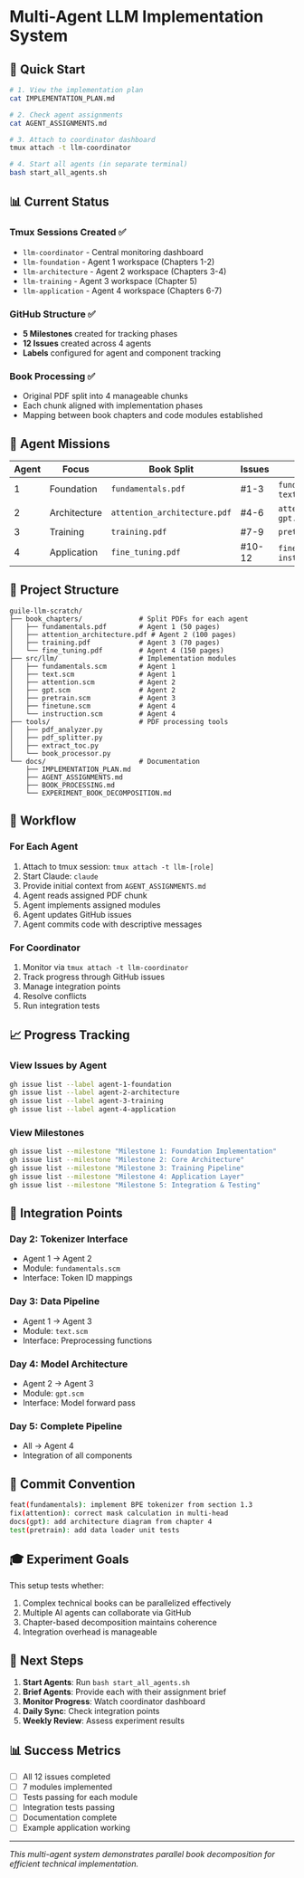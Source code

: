 # Multi-Agent LLM Implementation System

## 🚀 Quick Start

```bash
# 1. View the implementation plan
cat IMPLEMENTATION_PLAN.md

# 2. Check agent assignments
cat AGENT_ASSIGNMENTS.md

# 3. Attach to coordinator dashboard
tmux attach -t llm-coordinator

# 4. Start all agents (in separate terminal)
bash start_all_agents.sh
```

## 📊 Current Status

### Tmux Sessions Created ✅
- `llm-coordinator` - Central monitoring dashboard
- `llm-foundation` - Agent 1 workspace (Chapters 1-2)
- `llm-architecture` - Agent 2 workspace (Chapters 3-4)
- `llm-training` - Agent 3 workspace (Chapter 5)
- `llm-application` - Agent 4 workspace (Chapters 6-7)

### GitHub Structure ✅
- **5 Milestones** created for tracking phases
- **12 Issues** created across 4 agents
- **Labels** configured for agent and component tracking

### Book Processing ✅
- Original PDF split into 4 manageable chunks
- Each chunk aligned with implementation phases
- Mapping between book chapters and code modules established

## 🎯 Agent Missions

| Agent | Focus | Book Split | Issues | Modules |
|-------|-------|------------|--------|---------|
| 1 | Foundation | `fundamentals.pdf` | #1-3 | `fundamentals.scm`, `text.scm` |
| 2 | Architecture | `attention_architecture.pdf` | #4-6 | `attention.scm`, `gpt.scm` |
| 3 | Training | `training.pdf` | #7-9 | `pretrain.scm` |
| 4 | Application | `fine_tuning.pdf` | #10-12 | `finetune.scm`, `instruction.scm` |

## 📁 Project Structure

```
guile-llm-scratch/
├── book_chapters/              # Split PDFs for each agent
│   ├── fundamentals.pdf        # Agent 1 (50 pages)
│   ├── attention_architecture.pdf # Agent 2 (100 pages)
│   ├── training.pdf            # Agent 3 (70 pages)
│   └── fine_tuning.pdf         # Agent 4 (150 pages)
├── src/llm/                    # Implementation modules
│   ├── fundamentals.scm        # Agent 1
│   ├── text.scm                # Agent 1
│   ├── attention.scm           # Agent 2
│   ├── gpt.scm                 # Agent 2
│   ├── pretrain.scm            # Agent 3
│   ├── finetune.scm            # Agent 4
│   └── instruction.scm         # Agent 4
├── tools/                      # PDF processing tools
│   ├── pdf_analyzer.py
│   ├── pdf_splitter.py
│   ├── extract_toc.py
│   └── book_processor.py
└── docs/                       # Documentation
    ├── IMPLEMENTATION_PLAN.md
    ├── AGENT_ASSIGNMENTS.md
    ├── BOOK_PROCESSING.md
    └── EXPERIMENT_BOOK_DECOMPOSITION.md
```

## 🔄 Workflow

### For Each Agent
1. Attach to tmux session: `tmux attach -t llm-[role]`
2. Start Claude: `claude`
3. Provide initial context from `AGENT_ASSIGNMENTS.md`
4. Agent reads assigned PDF chunk
5. Agent implements assigned modules
6. Agent updates GitHub issues
7. Agent commits code with descriptive messages

### For Coordinator
1. Monitor via `tmux attach -t llm-coordinator`
2. Track progress through GitHub issues
3. Manage integration points
4. Resolve conflicts
5. Run integration tests

## 📈 Progress Tracking

### View Issues by Agent
```bash
gh issue list --label agent-1-foundation
gh issue list --label agent-2-architecture
gh issue list --label agent-3-training
gh issue list --label agent-4-application
```

### View Milestones
```bash
gh issue list --milestone "Milestone 1: Foundation Implementation"
gh issue list --milestone "Milestone 2: Core Architecture"
gh issue list --milestone "Milestone 3: Training Pipeline"
gh issue list --milestone "Milestone 4: Application Layer"
gh issue list --milestone "Milestone 5: Integration & Testing"
```

## 🔧 Integration Points

### Day 2: Tokenizer Interface
- Agent 1 → Agent 2
- Module: `fundamentals.scm`
- Interface: Token ID mappings

### Day 3: Data Pipeline
- Agent 1 → Agent 3
- Module: `text.scm`
- Interface: Preprocessing functions

### Day 4: Model Architecture
- Agent 2 → Agent 3
- Module: `gpt.scm`
- Interface: Model forward pass

### Day 5: Complete Pipeline
- All → Agent 4
- Integration of all components

## 📝 Commit Convention

```bash
feat(fundamentals): implement BPE tokenizer from section 1.3
fix(attention): correct mask calculation in multi-head
docs(gpt): add architecture diagram from chapter 4
test(pretrain): add data loader unit tests
```

## 🎓 Experiment Goals

This setup tests whether:
1. Complex technical books can be parallelized effectively
2. Multiple AI agents can collaborate via GitHub
3. Chapter-based decomposition maintains coherence
4. Integration overhead is manageable

## 🚦 Next Steps

1. **Start Agents**: Run `bash start_all_agents.sh`
2. **Brief Agents**: Provide each with their assignment brief
3. **Monitor Progress**: Watch coordinator dashboard
4. **Daily Sync**: Check integration points
5. **Weekly Review**: Assess experiment results

## 📊 Success Metrics

- [ ] All 12 issues completed
- [ ] 7 modules implemented
- [ ] Tests passing for each module
- [ ] Integration tests passing
- [ ] Documentation complete
- [ ] Example application working

---

*This multi-agent system demonstrates parallel book decomposition for efficient technical implementation.*